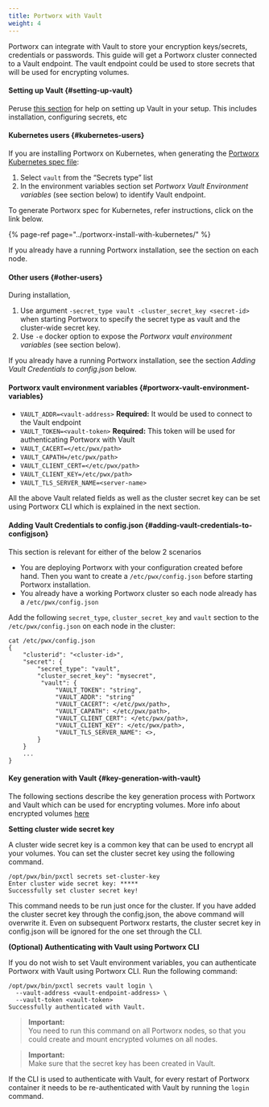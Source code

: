 ```yaml
---
title: Portworx with Vault
weight: 4
---
```


Portworx can integrate with Vault to store your encryption keys/secrets, credentials or passwords. This guide will get a Portworx cluster connected to a Vault endpoint. The vault endpoint could be used to store secrets that will be used for encrypting volumes.

#### Setting up Vault {#setting-up-vault}

Peruse [this section](https://www.vaultproject.io/intro/getting-started/install.html) for help on setting up Vault in your setup. This includes installation, configuring secrets, etc

#### Kubernetes users {#kubernetes-users}

If you are installing Portworx on Kubernetes, when generating the [Portworx Kubernetes spec file](https://install.portworx.com/):

1. Select `vault` from the “Secrets type” list
2. In the environment variables section set _Portworx Vault Environment variables_ \(see section below\) to identify Vault endpoint.

To generate Portworx spec for Kubernetes, refer instructions, click on the link below.

{% page-ref page="../portworx-install-with-kubernetes/" %}

If you already have a running Portworx installation, see the section on each node.

#### Other users {#other-users}

During installation,

1. Use argument `-secret_type vault -cluster_secret_key <secret-id>` when starting Portworx to specify the secret type as vault and the cluster-wide secret key.
2. Use `-e` docker option to expose the _Portworx vault environment variables_ \(see section below\).

If you already have a running Portworx installation, see the section _Adding Vault Credentials to config.json_ below.

#### Portworx vault environment variables {#portworx-vault-environment-variables}

* `VAULT_ADDR=<vault-address>` **Required:** It would be used to connect to the Vault endpoint
* `VAULT_TOKEN=<vault-token>` **Required:** This token will be used for authenticating Portworx with Vault
* `VAULT_CACERT=</etc/pwx/path>`
* `VAULT_CAPATH=/etc/pwx/path>`
* `VAULT_CLIENT_CERT=</etc/pwx/path>`
* `VAULT_CLIENT_KEY=/etc/pwx/path>`
* `VAULT_TLS_SERVER_NAME=<server-name>`

All the above Vault related fields as well as the cluster secret key can be set using Portworx CLI which is explained in the next section.

#### Adding Vault Credentials to config.json {#adding-vault-credentials-to-configjson}

This section is relevant for either of the below 2 scenarios

* You are deploying Portworx with your configuration created before hand. Then you want to create a `/etc/pwx/config.json` before starting Portworx installation.
* You already have a working Portworx cluster so each node already has a `/etc/pwx/config.json`

Add the following `secret_type`, `cluster_secret_key` and `vault` section to the `/etc/pwx/config.json` on each node in the cluster:

```text
cat /etc/pwx/config.json
{
    "clusterid": "<cluster-id>",
    "secret": {
        "secret_type": "vault",
        "cluster_secret_key": "mysecret",
         "vault": {
             "VAULT_TOKEN": "string",
             "VAULT_ADDR": "string"
             "VAULT_CACERT": </etc/pwx/path>,
             "VAULT_CAPATH": </etc/pwx/path>,
             "VAULT_CLIENT_CERT": </etc/pwx/path>,
             "VAULT_CLIENT_KEY": </etc/pwx/path>,
             "VAULT_TLS_SERVER_NAME": <>,
        }
    }
    ...
}
```

#### Key generation with Vault {#key-generation-with-vault}

The following sections describe the key generation process with Portworx and Vault which can be used for encrypting volumes. More info about encrypted volumes [here](https://docs.portworx.com/manage/encrypted-volumes.html)

**Setting cluster wide secret key**

A cluster wide secret key is a common key that can be used to encrypt all your volumes. You can set the cluster secret key using the following command.

```text
/opt/pwx/bin/pxctl secrets set-cluster-key
Enter cluster wide secret key: *****
Successfully set cluster secret key!
```

This command needs to be run just once for the cluster. If you have added the cluster secret key through the config.json, the above command will overwrite it. Even on subsequent Portworx restarts, the cluster secret key in config.json will be ignored for the one set through the CLI.

**\(Optional\) Authenticating with Vault using Portworx CLI**

If you do not wish to set Vault environment variables, you can authenticate Portworx with Vault using Portworx CLI. Run the following command:

```text
/opt/pwx/bin/pxctl secrets vault login \
  --vault-address <vault-endpoint-address> \
  --vault-token <vault-token>
Successfully authenticated with Vault.
```

> **Important:**  
> You need to run this command on all Portworx nodes, so that you could create and mount encrypted volumes on all nodes.

> **Important:**  
> Make sure that the secret key has been created in Vault.

If the CLI is used to authenticate with Vault, for every restart of Portworx container it needs to be re-authenticated with Vault by running the `login` command.  



